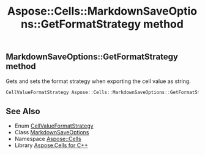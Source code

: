 ﻿---
title: Aspose::Cells::MarkdownSaveOptions::GetFormatStrategy method
linktitle: GetFormatStrategy
second_title: Aspose.Cells for C++ API Reference
description: 'Aspose::Cells::MarkdownSaveOptions::GetFormatStrategy method. Gets and sets the format strategy when exporting the cell value as string in C++.'
type: docs
weight: 800
url: /cpp/aspose.cells/markdownsaveoptions/getformatstrategy/
---
## MarkdownSaveOptions::GetFormatStrategy method


Gets and sets the format strategy when exporting the cell value as string.

```cpp
CellValueFormatStrategy Aspose::Cells::MarkdownSaveOptions::GetFormatStrategy()
```

## See Also

* Enum [CellValueFormatStrategy](../../cellvalueformatstrategy/)
* Class [MarkdownSaveOptions](../)
* Namespace [Aspose::Cells](../../)
* Library [Aspose.Cells for C++](../../../)

